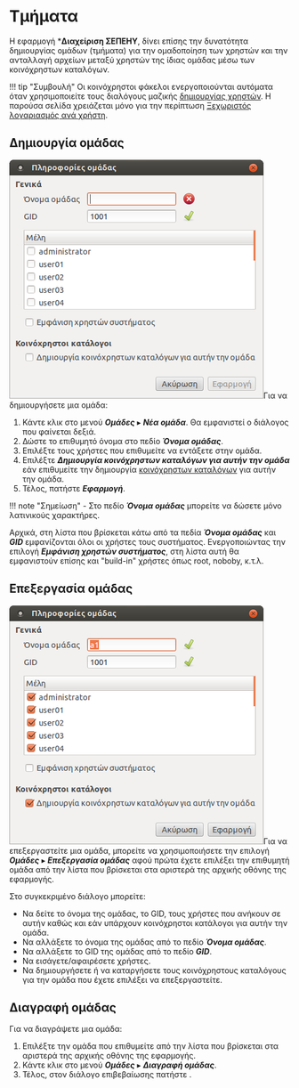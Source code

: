 # Τμήματα

Η εφαρμογή ***Διαχείριση ΣΕΠΕΗΥ**, δίνει επίσης την δυνατότητα δημιουργίας
ομάδων (τμήματα) για την ομαδοποίηση των χρηστών και την ανταλλαγή αρχείων
μεταξύ χρηστών της ίδιας ομάδας μέσω των κοινόχρηστων καταλόγων.

!!! tip "Συμβουλή"
    Οι κοινόχρηστοι φάκελοι ενεργοποιούνται αυτόματα όταν χρησιμοποιείτε τους
    διαλόγους μαζικής [δημιουργίας χρηστών](users.md). Η παρούσα σελίδα
    χρειάζεται μόνο για την περίπτωση [Ξεχωριστός λογαριασμός ανά
    χρήστη](users.md#ξεχωριστός-λογαριασμός-ανά-χρήστη).

## Δημιουργία ομάδας

[![](create-group.png)](create-group.png)Για να δημιουργήσετε μια ομάδα:

 1. Κάντε κλικ στο μενού ***Ομάδες*** ▸ ***Νέα ομάδα***. Θα εμφανιστεί ο
    διάλογος που φαίνεται δεξιά.
 2. Δώστε το επιθυμητό όνομα στο πεδίο ***Όνομα ομάδας***.
 3. Επιλέξτε τους χρήστες που επιθυμείτε να εντάξετε στην ομάδα.
 4. Επιλέξτε ***Δημιουργία κοινόχρηστων καταλόγων για αυτήν την ομάδα*** εάν
    επιθυμείτε την δημιουργία [κοινόχρηστων καταλόγων](shared-folders.md) για
    αυτήν την ομάδα.
 5. Τέλος, πατήστε ***Εφαρμογή***.

!!! note "Σημείωση"
    - Στο πεδίο ***Όνομα ομάδας*** μπορείτε να δώσετε μόνο λατινικούς
    χαρακτήρες.

Αρχικά, στη λίστα που βρίσκεται κάτω από τα πεδία ***Όνομα ομάδας*** και
***GID*** εμφανίζονται όλοι οι χρήστες τους συστήματος. Ενεργοποιώντας την
επιλογή ***Εμφάνιση χρηστών συστήματος***, στη λίστα αυτή θα εμφανιστούν επίσης
και "build-in" χρήστες όπως root, noboby, κ.τ.λ.

## Επεξεργασία ομάδας

[![](edit-group.png)](edit-group.png)Για να επεξεργαστείτε μια ομάδα, μπορείτε
να χρησιμοποιήσετε την επιλογή ***Ομάδες*** ▸ ***Επεξεργασία ομάδας*** αφού
πρώτα έχετε επιλέξει την επιθυμητή ομάδα από την λίστα που βρίσκεται στα
αριστερά της αρχικής οθόνης της εφαρμογής.

Στο συγκεκριμένο διάλογο μπορείτε:

  - Να δείτε το όνομα της ομάδας, το GID, τους χρήστες που ανήκουν σε αυτήν
    καθώς και εάν υπάρχουν κοινόχρηστοι κατάλογοι για αυτήν την ομάδα.
  - Να αλλάξετε το όνομα της ομάδας από το πεδίο ***Όνομα ομάδας***.
  - Να αλλάξετε το GID της ομάδας από το πεδίο ***GID***.
  - Να εισάγετε/αφαιρέσετε χρήστες.
  - Να δημιουργήσετε ή να καταργήσετε τους κοινόχρηστους καταλόγους για
    την ομάδα που έχετε επιλέξει να επεξεργαστείτε.

## Διαγραφή ομάδας

Για να διαγράψετε μια ομάδα:

1.  Επιλέξτε την ομάδα που επιθυμείτε από την λίστα που βρίσκεται στα
    αριστερά της αρχικής οθόνης της εφαρμογής.
2.  Κάντε κλικ στο μενού ***Ομάδες*** ▸ ***Διαγραφή ομάδας***.
3.  Τέλος, στον διάλογο επιβεβαίωσης πατήστε .
